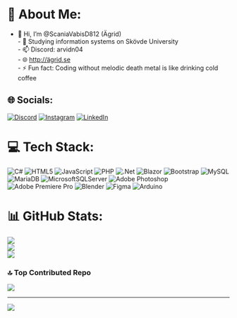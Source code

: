 # 💫 About Me:
- 👋 Hi, I’m @ScaniaVabisD812 (Ägrid)<br>- 🏫 Studying information systems on Skövde University<br>- 📫 Discord: arvidn04<br>- 🌐 http://ägrid.se<br>- ⚡ Fun fact: Coding without melodic death metal is like drinking cold coffee


## 🌐 Socials:
[![Discord](https://img.shields.io/badge/Discord-%237289DA.svg?logo=discord&logoColor=white)](https://discord.gg/arvidn04) [![Instagram](https://img.shields.io/badge/Instagram-%23E4405F.svg?logo=Instagram&logoColor=white)](https://instagram.com/arvidnordstrom04) [![LinkedIn](https://img.shields.io/badge/LinkedIn-%230077B5.svg?logo=linkedin&logoColor=white)](https://linkedin.com/in/arvid-nordström-05992724b) 

# 💻 Tech Stack:
![C#](https://img.shields.io/badge/c%23-%23239120.svg?style=for-the-badge&logo=csharp&logoColor=white) ![HTML5](https://img.shields.io/badge/html5-%23E34F26.svg?style=for-the-badge&logo=html5&logoColor=white) ![JavaScript](https://img.shields.io/badge/javascript-%23323330.svg?style=for-the-badge&logo=javascript&logoColor=%23F7DF1E) ![PHP](https://img.shields.io/badge/php-%23777BB4.svg?style=for-the-badge&logo=php&logoColor=white) ![.Net](https://img.shields.io/badge/.NET-5C2D91?style=for-the-badge&logo=.net&logoColor=white) ![Blazor](https://img.shields.io/badge/blazor-%235C2D91.svg?style=for-the-badge&logo=blazor&logoColor=white) ![Bootstrap](https://img.shields.io/badge/bootstrap-%238511FA.svg?style=for-the-badge&logo=bootstrap&logoColor=white) ![MySQL](https://img.shields.io/badge/mysql-4479A1.svg?style=for-the-badge&logo=mysql&logoColor=white) ![MariaDB](https://img.shields.io/badge/MariaDB-003545?style=for-the-badge&logo=mariadb&logoColor=white) ![MicrosoftSQLServer](https://img.shields.io/badge/Microsoft%20SQL%20Server-CC2927?style=for-the-badge&logo=microsoft%20sql%20server&logoColor=white) ![Adobe Photoshop](https://img.shields.io/badge/adobe%20photoshop-%2331A8FF.svg?style=for-the-badge&logo=adobe%20photoshop&logoColor=white) ![Adobe Premiere Pro](https://img.shields.io/badge/Adobe%20Premiere%20Pro-9999FF.svg?style=for-the-badge&logo=Adobe%20Premiere%20Pro&logoColor=white) ![Blender](https://img.shields.io/badge/blender-%23F5792A.svg?style=for-the-badge&logo=blender&logoColor=white) ![Figma](https://img.shields.io/badge/figma-%23F24E1E.svg?style=for-the-badge&logo=figma&logoColor=white) ![Arduino](https://img.shields.io/badge/-Arduino-00979D?style=for-the-badge&logo=Arduino&logoColor=white)
# 📊 GitHub Stats:
![](https://github-readme-stats.vercel.app/api?username=ScaniaVabisD812&theme=dark&hide_border=false&include_all_commits=true&count_private=true)<br/>
![](https://github-readme-streak-stats.herokuapp.com/?user=ScaniaVabisD812&theme=dark&hide_border=false)<br/>
![](https://github-readme-stats.vercel.app/api/top-langs/?username=ScaniaVabisD812&theme=dark&hide_border=false&include_all_commits=true&count_private=true&layout=compact)

### 🔝 Top Contributed Repo
![](https://github-contributor-stats.vercel.app/api?username=ScaniaVabisD812&limit=5&theme=dark&combine_all_yearly_contributions=true)

---
[![](https://visitcount.itsvg.in/api?id=ScaniaVabisD812&icon=0&color=0)](https://visitcount.itsvg.in)

<!-- Proudly created with GPRM ( https://gprm.itsvg.in ) -->
